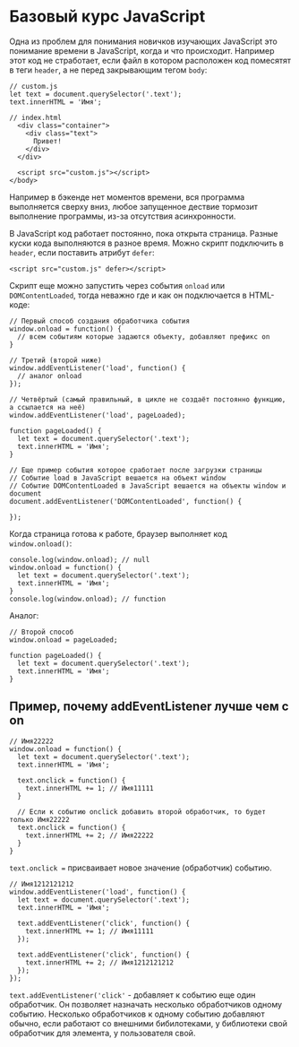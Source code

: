 # Базовый курс JavaScript
Одна из проблем для понимания новичков изучающих JavaScript это понимание времени в JavaScript, когда и что происходит. Например этот код не стработает, если файл в котором расположен код помесятят в теги `header`, а не перед закрывающим тегом `body`:

    // custom.js
    let text = document.querySelector('.text');
    text.innerHTML = 'Имя';

    // index.html
      <div class="container">
        <div class="text">
          Привет!
        </div>
      </div>

      <script src="custom.js"></script>
    </body>

Например в бэкенде нет моментов времени, вся программа выполняется сверху вниз, любое запущенное дествие тормозит выполнение программы, из-за отсутствия асинхронности.

В JavaScript код работает постоянно, пока открыта страница. Разные куски кода выполняются в разное время. Можно скрипт подключить в `header`, если поставить атрибут `defer`:

    <script src="custom.js" defer></script>

Скрипт еще можно запустить через события `onload` или `DOMContentLoaded`, тогда неважно где и как он подключается в HTML-коде:

    // Первый способ создания обработчика события
    window.onload = function() {
      // всем событиям которые задаются объекту, добавляют префикс on
    }

    // Третий (второй ниже)
    window.addEventListener('load', function() {
      // аналог onload
    });

    // Четвёртый (самый правильный, в цикле не создаёт постоянно функцию, а ссылается на неё)
    window.addEventListener('load', pageLoaded);

    function pageLoaded() {
      let text = document.querySelector('.text');
      text.innerHTML = 'Имя';
    }

    // Еще пример события которое сработает после загрузки страницы
    // Событие load в JavaScript вешается на объект window
    // Событие DOMContentLoaded в JavaScript вешается на объекты window и document
    document.addEventListener('DOMContentLoaded', function() {
  
    });

Когда страница готова к работе, браузер выполняет код `window.onload()`:

    console.log(window.onload); // null
    window.onload = function() {
      let text = document.querySelector('.text');
      text.innerHTML = 'Имя';
    }
    console.log(window.onload); // function

Аналог:

    // Второй способ
    window.onload = pageLoaded;

    function pageLoaded() {
      let text = document.querySelector('.text');
      text.innerHTML = 'Имя';
    }

## Пример, почему addEventListener лучше чем с on

    // Имя22222
    window.onload = function() {
      let text = document.querySelector('.text');
      text.innerHTML = 'Имя';

      text.onclick = function() {
        text.innerHTML += 1; // Имя11111
      }

      // Если к событию onclick добавить второй обработчик, то будет только Имя22222
      text.onclick = function() {
        text.innerHTML += 2; // Имя22222
      }
    }

`text.onclick =` присваивает новое значение (обработчик) событию.

    // Имя1212121212
    window.addEventListener('load', function() {
      let text = document.querySelector('.text');
      text.innerHTML = 'Имя';

      text.addEventListener('click', function() {
        text.innerHTML += 1; // Имя11111
      });

      text.addEventListener('click', function() {
        text.innerHTML += 2; // Имя1212121212
      });
    });

`text.addEventListener('click'` - добавляет к событию еще один обработчик. Он позволяет назначать несколько обработчиков одному событию. Несколько обработчиков к одному событию добавляют обычно, если работают со внешними бибилотеками, у библиотеки свой обработчик для элемента, у пользователя свой.

